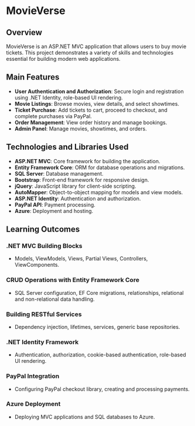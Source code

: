 # MovieVerse

## Overview
MovieVerse is an ASP.NET MVC application that allows users to buy movie tickets. This project demonstrates a variety of skills and technologies essential for building modern web applications.

## Main Features
- **User Authentication and Authorization**: Secure login and registration using .NET Identity, role-based UI rendering.
- **Movie Listings**: Browse movies, view details, and select showtimes.
- **Ticket Purchase**: Add tickets to cart, proceed to checkout, and complete purchases via PayPal.
- **Order Management**: View order history and manage bookings.
- **Admin Panel**: Manage movies, showtimes, and orders.

## Technologies and Libraries Used
- **ASP.NET MVC**: Core framework for building the application.
- **Entity Framework Core**: ORM for database operations and migrations.
- **SQL Server**: Database management.
- **Bootstrap**: Front-end framework for responsive design.
- **jQuery**: JavaScript library for client-side scripting.
- **AutoMapper**: Object-to-object mapping for models and view models.
- **ASP.NET Identity**: Authentication and authorization.
- **PayPal API**: Payment processing.
- **Azure**: Deployment and hosting.


## Learning Outcomes
### .NET MVC Building Blocks
- Models, ViewModels, Views, Partial Views, Controllers, ViewComponents.

### CRUD Operations with Entity Framework Core
- SQL Server configuration, EF Core migrations, relationships, relational and non-relational data handling.

### Building RESTful Services
- Dependency injection, lifetimes, services, generic base repositories.

### .NET Identity Framework
- Authentication, authorization, cookie-based authentication, role-based UI rendering.

### PayPal Integration
- Configuring PayPal checkout library, creating and processing payments.

### Azure Deployment
- Deploying MVC applications and SQL databases to Azure.
